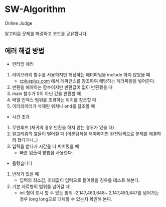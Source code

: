# SW-Algorithm
Online Judge

알고리즘 문제를 해결하고 코드를 공유합니다. 

## 에러 해결 방법
- 런타임 에러
1. 라이브러리 함수를 사용하지만 해당하는 헤더파일을 include 하지 않았을 때
     * [cplusplus.com](http://www.cplusplus.com/) 에서 레퍼런스를 참조하여 해당하는 헤더파일을 넣어준다.
2. 반환을 해야하는 함수이지만 반환값이 없이 반환했을 때
3. main 함수가 0이 아닌 값을 반환할 때
4. 배열 인덱스 범위를 초과하는 위치를 참조할 때
5. 이터레이터가 삭제된 위치나 end를 참조할 때

- 시간 초과
1. 무한루프 (재귀의 경우 반환을 하지 않는 경우가 있을 때)
2. 알고리즘의 효율이 떨어질 때 (이분탐색을 해야하지만 완전탐색으로 문제를 해결하려 했다거나..)
3. 입력을 받다가 시간을 다 써버렸을 때
    * 빠른 입출력 방법을 사용한다.

- 틀렸습니다
1. 반례가 있을 때
    * 입력의 최소값, 최대값이 입력으로 들어왔을 경우를 테스트 해본다.
2. 기본 자료형의 범위를 넘어갈 때
    * int 형이 표시 할 수 있는 범위 -2,147,483,648~ 2,147,483,647를 넘어가는 경우 long long으로 대체할 수 있는지 확인해 본다.